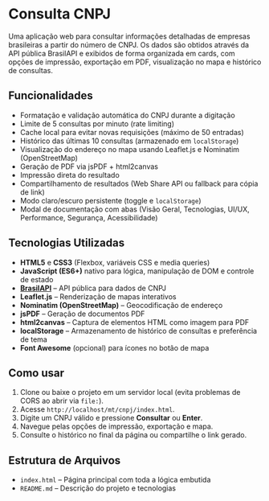 # Consulta CNPJ

Uma aplicação web para consultar informações detalhadas de empresas brasileiras a partir do número de CNPJ. Os dados são obtidos através da API pública BrasilAPI e exibidos de forma organizada em cards, com opções de impressão, exportação em PDF, visualização no mapa e histórico de consultas.

## Funcionalidades

- Formatação e validação automática do CNPJ durante a digitação  
- Limite de 5 consultas por minuto (rate limiting)  
- Cache local para evitar novas requisições (máximo de 50 entradas)  
- Histórico das últimas 10 consultas (armazenado em `localStorage`)  
- Visualização do endereço no mapa usando Leaflet.js e Nominatim (OpenStreetMap)  
- Geração de PDF via jsPDF + html2canvas  
- Impressão direta do resultado  
- Compartilhamento de resultados (Web Share API ou fallback para cópia de link)  
- Modo claro/escuro persistente (toggle e `localStorage`)  
- Modal de documentação com abas (Visão Geral, Tecnologias, UI/UX, Performance, Segurança, Acessibilidade)  

## Tecnologias Utilizadas

- **HTML5** e **CSS3** (Flexbox, variáveis CSS e media queries)  
- **JavaScript (ES6+)** nativo para lógica, manipulação de DOM e controle de estado  
- **[BrasilAPI](https://brasilapi.com.br/)** – API pública para dados de CNPJ  
- **Leaflet.js** – Renderização de mapas interativos  
- **Nominatim (OpenStreetMap)** – Geocodificação de endereço  
- **jsPDF** – Geração de documentos PDF  
- **html2canvas** – Captura de elementos HTML como imagem para PDF  
- **localStorage** – Armazenamento de histórico de consultas e preferência de tema  
- **Font Awesome** (opcional) para ícones no botão de mapa  

## Como usar

1. Clone ou baixe o projeto em um servidor local (evita problemas de CORS ao abrir via `file:`).  
2. Acesse `http://localhost/mt/cnpj/index.html`.  
3. Digite um CNPJ válido e pressione **Consultar** ou **Enter**.  
4. Navegue pelas opções de impressão, exportação e mapa.  
5. Consulte o histórico no final da página ou compartilhe o link gerado.

## Estrutura de Arquivos

- `index.html` – Página principal com toda a lógica embutida  
- `README.md` – Descrição do projeto e tecnologias  